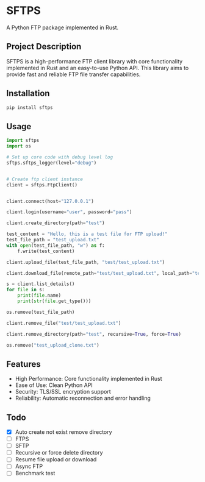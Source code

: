 # SFTPS

A Python FTP package implemented in Rust.

## Project Description

SFTPS is a high-performance FTP client library with core functionality implemented in Rust and an easy-to-use Python API. This library aims to provide fast and reliable FTP file transfer capabilities.

## Installation

```bash
pip install sftps
```

## Usage

```python
import sftps
import os

# Set up core code with debug level log
sftps.sftps_logger(level="debug")


# Create ftp client instance
client = sftps.FtpClient()


client.connect(host="127.0.0.1")

client.login(username="user", password="pass")

client.create_directory(path="test")

test_content = "Hello, this is a test file for FTP upload!"
test_file_path = "test_upload.txt"
with open(test_file_path, "w") as f:
    f.write(test_content)

client.upload_file(test_file_path, "test/test_upload.txt")

client.download_file(remote_path="test/test_upload.txt", local_path="test_upload_clone.txt")

s = client.list_details()
for file in s:
    print(file.name)
    print(str(file.get_type()))

os.remove(test_file_path)

client.remove_file("test/test_upload.txt")

client.remove_directory(path="test", recursive=True, force=True)

os.remove("test_upload_clone.txt")
```

## Features

- High Performance: Core functionality implemented in Rust
- Ease of Use: Clean Python API
- Security: TLS/SSL encryption support
- Reliability: Automatic reconnection and error handling

## Todo

- [X] Auto create not exist remove directory
- [ ] FTPS
- [ ] SFTP
- [ ] Recursive or force delete directory
- [ ] Resume file upload or download
- [ ] Async FTP
- [ ] Benchmark test

